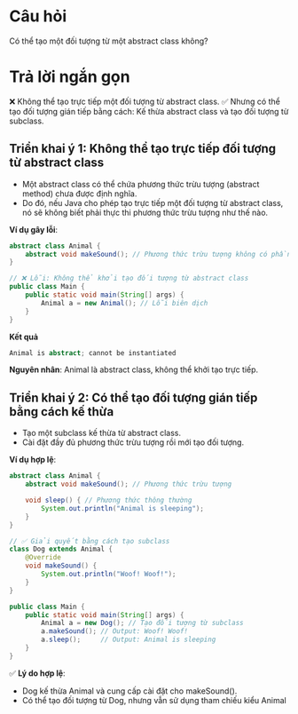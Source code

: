 # Câu hỏi
Có thể tạo một đối tượng từ một abstract class không?

# Trả lời ngắn gọn  
❌ Không thể tạo trực tiếp một đối tượng từ abstract class.
✅ Nhưng có thể tạo đối tượng gián tiếp bằng cách: Kế thừa abstract class và tạo đối tượng từ subclass.


## Triển khai ý 1: Không thể tạo trực tiếp đối tượng từ abstract class
*	Một abstract class có thể chứa phương thức trừu tượng (abstract method) chưa được định nghĩa.
*	Do đó, nếu Java cho phép tạo trực tiếp một đối tượng từ abstract class, nó sẽ không biết phải thực thi phương thức trừu tượng như thế nào.

**Ví dụ gây lỗi**:
```java
abstract class Animal {
    abstract void makeSound(); // Phương thức trừu tượng không có phần thân
}

// ❌ Lỗi: Không thể khởi tạo đối tượng từ abstract class
public class Main {
    public static void main(String[] args) {
        Animal a = new Animal(); // Lỗi biên dịch
    }
}

```

**Kết quả**
```java
Animal is abstract; cannot be instantiated
```

**Nguyên nhân**: Animal là abstract class, không thể khởi tạo trực tiếp.

## Triển khai ý 2: Có thể tạo đối tượng gián tiếp bằng cách kế thừa
*	Tạo một subclass kế thừa từ abstract class.
*	Cài đặt đầy đủ phương thức trừu tượng rồi mới tạo đối tượng.

**Ví dụ hợp lệ**:
```java
abstract class Animal {
    abstract void makeSound(); // Phương thức trừu tượng

    void sleep() { // Phương thức thông thường
        System.out.println("Animal is sleeping");
    }
}

// ✅ Giải quyết bằng cách tạo subclass
class Dog extends Animal {
    @Override
    void makeSound() {
        System.out.println("Woof! Woof!");
    }
}

public class Main {
    public static void main(String[] args) {
        Animal a = new Dog(); // Tạo đối tượng từ subclass
        a.makeSound(); // Output: Woof! Woof!
        a.sleep();     // Output: Animal is sleeping
    }
}
```
✅ **Lý do hợp lệ**:
*	Dog kế thừa Animal và cung cấp cài đặt cho makeSound().
*	Có thể tạo đối tượng từ Dog, nhưng vẫn sử dụng tham chiếu kiểu Animal


